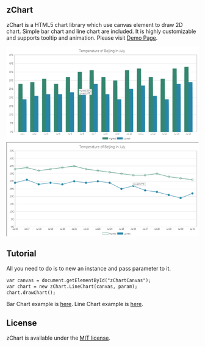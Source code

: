 ## zChart

zChart is a HTML5 chart library which use canvas element to draw 2D chart. Simple bar chart and line chart are included. 
It is highly customizable and supports tooltip and animation. Please visit [Demo Page](http://xboxp.com).

![zChart](https://raw.githubusercontent.com/xboxp/Html5Chart/master/barchart.png)
![zChart](https://raw.githubusercontent.com/xboxp/Html5Chart/master/linechart.png)

## Tutorial

All you need to do is to new an instance and pass parameter to it.

    var canvas = document.getElementById("zChartCanvas");
    var chart = new zChart.LineChart(canvas, param);
    chart.drawChart();

Bar Chart example is [here](https://github.com/xboxp/Html5Chart/blob/master/samples/bar_chart.html).
Line Chart example is [here](https://github.com/xboxp/Html5Chart/blob/master/samples/line_chart.html).

## License

zChart is available under the [MIT license](http://opensource.org/licenses/MIT).
